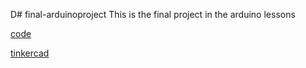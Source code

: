 D# final-arduinoproject
This is the final project in the arduino lessons 


[code](https://create.arduino.cc/editor/whunt29a/40efa559-dfd3-461b-b00e-44b984502a94)


[tinkercad](https://www.tinkercad.com/things/98E69A7rMJJ-daring-jarv-fyyran/editel?tenant=circuits)
